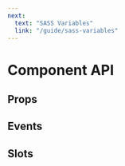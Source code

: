 ```yaml
---
next:
  text: "SASS Variables"
  link: "/guide/sass-variables"
---
```


<script setup>
import {
  usePropsTableItems,
  useEventsTableItems,
  useSlotsTableItems,
} from "@theme/composables/api";

import PropsTable from "@theme/components/api/PropsTable.vue"
import EventsTable from "@theme/components/api/EventsTable.vue"
import SlotsTable from "@theme/components/api/SlotsTable.vue"

const propsItems = usePropsTableItems();
const eventsItems = useEventsTableItems();
const slotsItems = useSlotsTableItems();
</script>

# Component API

## Props

<Suspense>
  <PropsTable :items="propsItems" />
  <template #fallback>
    Loading...
  </template>
</Suspense>

## Events

<Suspense>
  <EventsTable :items="eventsItems" />
  <template #fallback>
    Loading...
  </template>
</Suspense>

## Slots

<Suspense>
  <SlotsTable :items="slotsItems" />
  <template #fallback>
    Loading...
  </template>
</Suspense>

